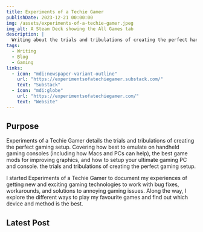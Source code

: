 ```yaml
---
title: Experiments of a Techie Gamer
publishDate: 2023-12-21 00:00:00
img: /assets/experiments-of-a-techie-gamer.jpeg
img_alt: A Steam Deck showing the All Games tab
description: |
  Writing about the trials and tribulations of creating the perfect handheld gaming setup on Substack
tags:
  - Writing
  - Blog
  - Gaming
links:
  - icon: "mdi:newspaper-variant-outline"
    url: "https://experimentsofatechiegamer.substack.com/"
    text: "Substack"
  - icon: "mdi:globe"
    url: "https://experimentsofatechiegamer.com/"
    text: "Website"
---
```


## Purpose

Experiments of a Techie Gamer details the trials and tribulations of creating the perfect gaming setup. Covering how best to emulate on handheld gaming consoles (including how Macs and PCs can help), the best game mods for improving graphics, and how to setup your ultimate gaming PC and console. the trials and tribulations of creating the perfect gaming setup.

I started Experiments of a Techie Gamer to document my experiences of getting new and exciting gaming technologies to work with bug fixes, workarounds, and solutions to annoying gaming issues. Along the way, I explore the different ways to play my favourite games and find out which device and method is the best.

## Latest Post

<div id="substack-feed-embed"></div>

<script>
  window.SubstackFeedWidget = {
    substackUrl: "experimentsofatechiegamer.substack.com",
    posts: 1,
    layout: "center",
    hidden: ["author", "date", "reactions", "comments"]
  };
</script>
<script src="https://substackapi.com/embeds/feed.js" async></script>